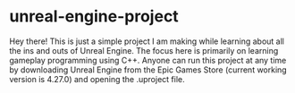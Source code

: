# unreal-engine-project

Hey there! This is just a simple project I am making while learning about all the ins and outs of Unreal Engine. The 
focus here is primarily on learning gameplay programming using C++. Anyone can run this project at any time by downloading
Unreal Engine from the Epic Games Store (current working version is 4.27.0) and opening the .uproject file.